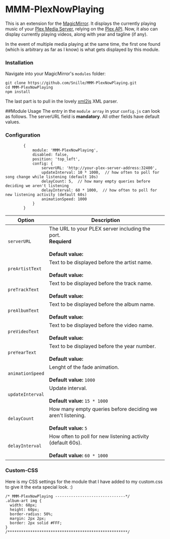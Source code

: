 # MMM-PlexNowPlaying
This is an extension for the [MagicMirror](https://github.com/MichMich/MagicMirror). It displays the currently playing music of your [Plex Media Server](https://plex.tv), relying on the [Plex API](https://github.com/Arcanemagus/plex-api/wiki/Sessions-Status).  Now, it also can display currently playing videos, along with year and tagline (if any).

In the event of multiple media playing at the same time, the first one found (which is arbitrary as far as I know) is what gets displayed by this module.

### Installation

Navigate into your MagicMirror's `modules` folder:

```
git clone https://github.com/Snille/MMM-PlexNowPlaying.git
cd MMM-PlexNowPlaying
npm install
```

The last part is to pull in the lovely [xml2js](https://github.com/Leonidas-from-XIV/node-xml2js) XML parser.

##Module Usage
The entry in the `module array` in your `config.js` can look as follows. The serverURL field is **mandatory**. All other fields have default values.

### Configuration

```
        {
            module: 'MMM-PlexNowPlaying',
            disabled: false,
            position: 'top_left',
            config: {
                serverURL: 'http://your-plex-server-address:32400',
                updateInterval: 10 * 1000,  // how often to poll for song change while listening (default 10s)
                delayCount: 5,  // how many empty queries before deciding we aren't listening
                delayInterval: 60 * 1000,  // how often to poll for new listening activity (default 60s)
                animationSpeed: 1000
            }
        }
```

| Option | Description |
|---|---| 
|`serverURL`|The URL to your PLEX server including the port.<br>**Requierd**<br><br>**Default value:** ` `|
|`preArtistText`|Text to be displayed before the artist name.<br><br>**Default value:** ` `|
|`preTrackText`|Text to be displayed before the track name.<br><br>**Default value:** ` `|
|`preAlbumText`|Text to be displayed before the album name.<br><br>**Default value:** ` `|
|`preVideoText`|Text to be displayed before the video name.<br><br>**Default value:** ` `|
|`preYearText`|Text to be displayed before the year number.<br><br>**Default value:** ` `|
|`animationSpeed`|Lenght of the fade animation.<br><br>**Default value:** `1000`|
|`updateInterval`|Update interval.<br><br>**Default value:** `15 * 1000`|
|`delayCount`|How many empty queries before deciding we aren't listening.<br><br>**Default value:** `5`|
|`delayInterval`|How often to poll for new listening activity (default 60s).<br><br>**Default value:** `60 * 1000`|

### Custom-CSS

Here is my CSS settings for the module that I have added to my custom.css to give it the exta special look. :)

```
/* MMM-PlexNowPlaying -------------------------------*/
.album-art img {
  width: 60px;
  height: 60px;
  border-radius: 50%;
  margin: 2px 2px;
  border: 2px solid #FFF;
}
/*****************************************************/
```
